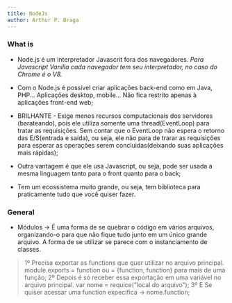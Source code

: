 ```yaml
---
title: NodeJs
author: Arthur P. Braga
---
```


### What is

- Node.js é um interpretador Javascrit fora dos navegadores. *Para Javascript Vanilla cada navegador tem seu interpretador, no caso do Chrome é o V8.* 
  
  
  
- Com o Node.js é possível criar aplicações back-end como em Java, PHP... Aplicações desktop, mobile... Não fica restrito apenas à aplicações front-end web;
  
  
  
- BRILHANTE - Exige menos recursos computacionais dos servidores (barateando), pois ele utiliza somente uma thread(EventLoop) para tratar as requisições. Sem contar que o EventLoop não espera o retorno das E/S(entrada e saída), ou seja, ele não para de trarar as requisições para esperar as operações serem concluidas(deixando suas aplicações mais rápidas);

  

- Outra vantagem é que ele usa Javascript, ou seja, pode ser usada a mesma linguagem tanto para o front quanto para o back;  

  

- Tem um ecossistema muito grande, ou seja, tem biblioteca para praticamente tudo que você quiser fazer.

### General

- Módulos -> É uma forma de se quebrar o código em vários arquivos, organizando-o para que não fique tudo junto em um único grande arquivo. A forma de se utilizar se parece com o instanciamento de classes.
>1º Precisa exportar as functions que quer utilizar no arquivo principal. 
>		module.exports = function ou = {function, function} para mais de uma função;
>2º Depois é só receber essa exportação em uma variável no arquivo principal.
>		var nome = requice("local do arquivo");
>3º E Se quiser acessar uma function expecífica -> nome.function;

